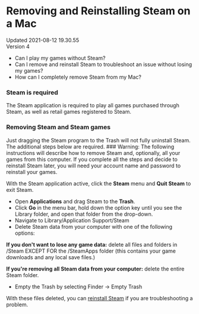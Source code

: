# Removing and Reinstalling Steam on a Mac
Updated 2021-08-12 19.30.55  
Version 4  

* Can I play my games without Steam?
* Can I remove and reinstall Steam to troubleshoot an issue without losing my games?
* How can I completely remove Steam from my Mac?
  
  
### Steam is required
  
  
The Steam application is required to play all games purchased through Steam, as well as retail games registered to Steam.  
  
### Removing Steam and Steam games
  
  
Just dragging the Steam program to the Trash will not fully uninstall Steam. The additional steps below are required.   ### Warning:
The following instructions will describe how to remove Steam and, optionally, all your games from this computer. If you complete all the steps and decide to reinstall Steam later, you will need your account name and password to reinstall your games.  
  
With the Steam application active, click the **Steam** menu and **Quit Steam** to exit Steam.  
  
* Open **Applications** and drag Steam to the **Trash**.
* Click **Go** in the menu bar, hold down the option key until you see the Library folder, and open that folder from the drop-down.
* Navigate to Library/Application Support/Steam
*  Delete Steam data from your computer with one of the following options:  
  
**If you don't want to lose any game data:** delete all files and folders in /Steam EXCEPT FOR the /SteamApps folder (this contains your game downloads and any local save files.)  
  
**If you're removing all Steam data from your computer:** delete the entire Steam folder.
* Empty the Trash by selecting Finder -> Empty Trash
  
  
With these files deleted, you can [reinstall Steam](https://help.steampowered.com/en/faqs/view/099E-F5D1-8780-4778) if you are troubleshooting a problem.